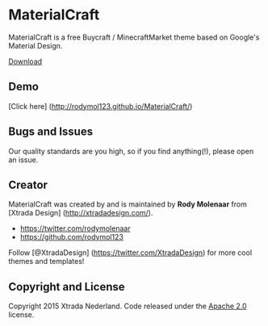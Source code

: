 # MaterialCraft

MaterialCraft is a free Buycraft / MinecraftMarket theme based on Google's Material Design.

[Download](https://github.com/rodymol123/MaterialCraft/releases/download/v2.2.1/materialcraft.zip)

## Demo

[Click here] (http://rodymol123.github.io/MaterialCraft/)

## Bugs and Issues

Our quality standards are you high, so if you find anything(!), please open an issue.

## Creator

MaterialCraft was created by and is maintained by **Rody Molenaar** from [Xtrada Design] (http://xtradadesign.com/).

* https://twitter.com/rodymolenaar
* https://github.com/rodymol123

Follow [@XtradaDesign] (https://twitter.com/XtradaDesign) for more cool themes and templates!


## Copyright and License

Copyright 2015 Xtrada Nederland. Code released under the [Apache 2.0](http://www.apache.org/licenses/LICENSE-2.0) license.
